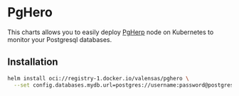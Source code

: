# PgHero

This charts allows you to easily deploy [PgHerp](https://github.com/ankane/pghero) node on Kubernetes to monitor your Postgresql databases.

## Installation

```bash
helm install oci://registry-1.docker.io/valensas/pghero \
  --set config.databases.mydb.url=postgres://username:password@postgres-host:5432/postgres-db
```

